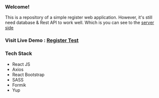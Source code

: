 ### Welcome!

This is a repository of a simple register web application. 
However, it's still need database & Rest API to work well.
Which is you can see to the [server side](https://github.com/ardanclassic/MT_Server)


### Visit Live Demo : [Register Test](https://register-client.netlify.com)

### Tech Stack
  - React JS
  - Axios
  - React Bootstrap
  - SASS
  - Formik
  - Yup
